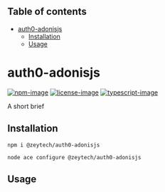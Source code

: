 <!-- START doctoc generated TOC please keep comment here to allow auto update -->
<!-- DON'T EDIT THIS SECTION, INSTEAD RE-RUN doctoc TO UPDATE -->
## Table of contents

- [auth0-adonisjs](#auth0-adonisjs)
  - [Installation](#installation)
  - [Usage](#usage)

<!-- END doctoc generated TOC please keep comment here to allow auto update -->

# auth0-adonisjs

[![npm-image]][npm-url] [![license-image]][license-url] [![typescript-image]][typescript-url]

A short brief

## Installation

`npm i @zeytech/auth0-adonisjs`

`node ace configure @zeytech/auth0-adonisjs`

## Usage

[npm-image]: https://img.shields.io/npm/v/@zeytech/auth0-adonisjs.svg?style=for-the-badge&logo=npm
[npm-url]: https://npmjs.org/package/@zeytech/auth0-adonisjs "npm"

[license-image]: https://img.shields.io/npm/l/@zeytech/auth0-adonisjs?color=blueviolet&style=for-the-badge
[license-url]: LICENSE.md "license"

[typescript-image]: https://img.shields.io/badge/Typescript-294E80.svg?style=for-the-badge&logo=typescript
[typescript-url]:  "typescript"
